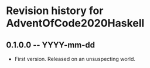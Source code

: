 # Revision history for AdventOfCode2020Haskell

## 0.1.0.0 -- YYYY-mm-dd

* First version. Released on an unsuspecting world.
